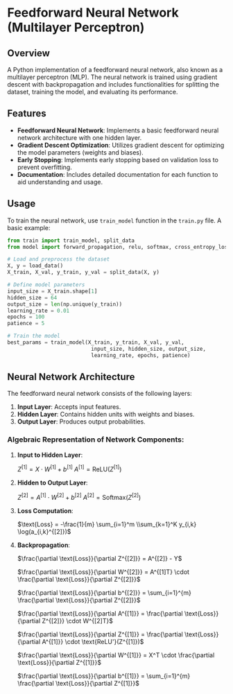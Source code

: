 # Feedforward Neural Network (Multilayer Perceptron)

## Overview
A Python implementation of a feedforward neural network, also known as a multilayer perceptron (MLP). The neural network is trained using gradient descent with backpropagation and includes functionalities for splitting the dataset, training the model, and evaluating its performance.

## Features
- **Feedforward Neural Network**: Implements a basic feedforward neural network architecture with one hidden layer.
- **Gradient Descent Optimization**: Utilizes gradient descent for optimizing the model parameters (weights and biases).
- **Early Stopping**: Implements early stopping based on validation loss to prevent overfitting.
- **Documentation**: Includes detailed documentation for each function to aid understanding and usage.

## Usage
To train the neural network, use `train_model` function in the `train.py` file.
A basic example:

```python
from train import train_model, split_data
from model import forward_propagation, relu, softmax, cross_entropy_loss

# Load and preprocess the dataset
X, y = load_data()
X_train, X_val, y_train, y_val = split_data(X, y)

# Define model parameters
input_size = X_train.shape[1]
hidden_size = 64
output_size = len(np.unique(y_train))
learning_rate = 0.01
epochs = 100
patience = 5

# Train the model
best_params = train_model(X_train, y_train, X_val, y_val,
                           input_size, hidden_size, output_size,
                           learning_rate, epochs, patience)
```

## Neural Network Architecture
The feedforward neural network consists of the following layers:

1. **Input Layer**: Accepts input features.
2. **Hidden Layer**: Contains hidden units with weights and biases.
3. **Output Layer**: Produces output probabilities.

### Algebraic Representation of Network Components:

1. **Input to Hidden Layer**:

   $Z^{[1]} = X \cdot W^{[1]} + b^{[1]}$
   $A^{[1]} = \text{ReLU}(Z^{[1]})$

2. **Hidden to Output Layer**:

   $Z^{[2]} = A^{[1]} \cdot W^{[2]} + b^{[2]}$
   $A^{[2]} = \text{Softmax}(Z^{[2]})$

3. **Loss Computation**:

   $\text{Loss} = -\frac{1}{m} \sum_{i=1}^m  \\sum_{k=1}^K y_{i,k} \log(a_{i,k}^{[2]})$

4. **Backpropagation**:

   $\frac{\partial \text{Loss}}{\partial Z^{[2]}} = A^{[2]} - Y$
   
   $\frac{\partial \text{Loss}}{\partial W^{[2]}} = A^{[1]T} \cdot \frac{\partial \text{Loss}}{\partial Z^{[2]}}$
   
   $\frac{\partial \text{Loss}}{\partial b^{[2]}} = \sum_{i=1}^{m} \frac{\partial \text{Loss}}{\partial Z^{[2]}}$
   
   $\frac{\partial \text{Loss}}{\partial A^{[1]}} = \frac{\partial \text{Loss}}{\partial Z^{[2]}} \cdot W^{[2]T}$
   
   $\frac{\partial \text{Loss}}{\partial Z^{[1]}} = \frac{\partial \text{Loss}}{\partial A^{[1]}} \cdot \text{ReLU'}(Z^{[1]})$
   
   $\frac{\partial \text{Loss}}{\partial W^{[1]}} = X^T \cdot \frac{\partial \text{Loss}}{\partial Z^{[1]}}$
   
   $\frac{\partial \text{Loss}}{\partial b^{[1]}} = \sum_{i=1}^{m} \frac{\partial \text{Loss}}{\partial Z^{[1]}}$
